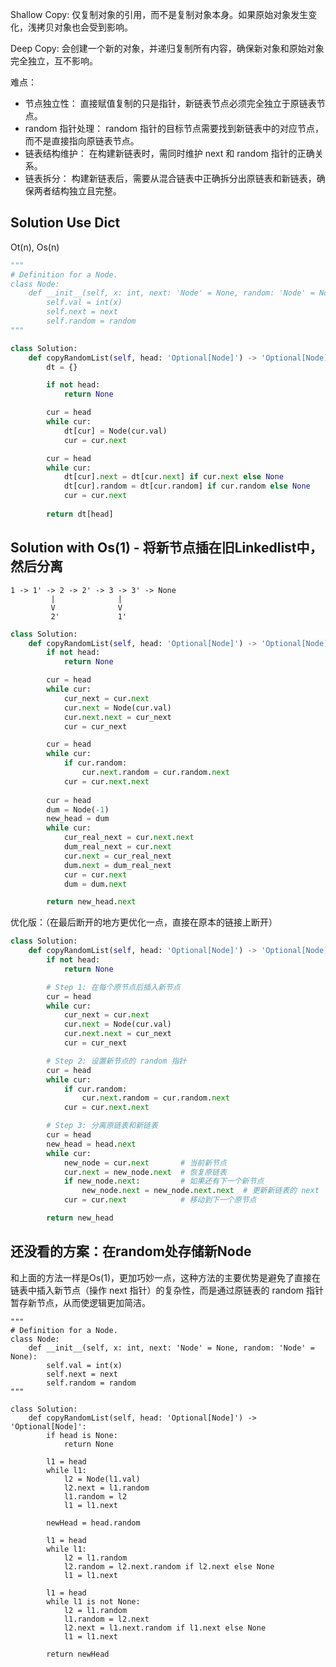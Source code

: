 Shallow Copy: 仅复制对象的引用，而不是复制对象本身。如果原始对象发生变化，浅拷贝对象也会受到影响。

Deep Copy: 会创建一个新的对象，并递归复制所有内容，确保新对象和原始对象完全独立，互不影响。

难点：
* 节点独立性： 直接赋值复制的只是指针，新链表节点必须完全独立于原链表节点。
* random 指针处理： random 指针的目标节点需要找到新链表中的对应节点，而不是直接指向原链表节点。
* 链表结构维护： 在构建新链表时，需同时维护 next 和 random 指针的正确关系。
* 链表拆分： 构建新链表后，需要从混合链表中正确拆分出原链表和新链表，确保两者结构独立且完整。


## Solution Use Dict

Ot(n), Os(n)

```py
"""
# Definition for a Node.
class Node:
    def __init__(self, x: int, next: 'Node' = None, random: 'Node' = None):
        self.val = int(x)
        self.next = next
        self.random = random
"""

class Solution:
    def copyRandomList(self, head: 'Optional[Node]') -> 'Optional[Node]':
        dt = {}

        if not head:
            return None

        cur = head
        while cur:
            dt[cur] = Node(cur.val)
            cur = cur.next

        cur = head
        while cur:
            dt[cur].next = dt[cur.next] if cur.next else None
            dt[cur].random = dt[cur.random] if cur.random else None
            cur = cur.next
        
        return dt[head]
```

## Solution with Os(1) - 将新节点插在旧Linkedlist中，然后分离

```
1 -> 1' -> 2 -> 2' -> 3 -> 3' -> None
         |              |
         V              V
         2'             1'
```


```py 
class Solution:
    def copyRandomList(self, head: 'Optional[Node]') -> 'Optional[Node]':
        if not head:
            return None

        cur = head
        while cur:
            cur_next = cur.next
            cur.next = Node(cur.val)
            cur.next.next = cur_next
            cur = cur_next

        cur = head
        while cur:
            if cur.random:
                cur.next.random = cur.random.next
            cur = cur.next.next
        
        cur = head
        dum = Node(-1)
        new_head = dum
        while cur:
            cur_real_next = cur.next.next
            dum_real_next = cur.next
            cur.next = cur_real_next
            dum.next = dum_real_next
            cur = cur.next
            dum = dum.next

        return new_head.next
```

优化版：（在最后断开的地方更优化一点，直接在原本的链接上断开）
```py
class Solution:
    def copyRandomList(self, head: 'Optional[Node]') -> 'Optional[Node]':
        if not head:
            return None

        # Step 1: 在每个原节点后插入新节点
        cur = head
        while cur:
            cur_next = cur.next
            cur.next = Node(cur.val)
            cur.next.next = cur_next
            cur = cur_next

        # Step 2: 设置新节点的 random 指针
        cur = head
        while cur:
            if cur.random:
                cur.next.random = cur.random.next
            cur = cur.next.next

        # Step 3: 分离原链表和新链表
        cur = head
        new_head = head.next
        while cur:
            new_node = cur.next       # 当前新节点
            cur.next = new_node.next  # 恢复原链表
            if new_node.next:         # 如果还有下一个新节点
                new_node.next = new_node.next.next  # 更新新链表的 next
            cur = cur.next            # 移动到下一个原节点

        return new_head
```


## 还没看的方案：在random处存储新Node

和上面的方法一样是Os(1)，更加巧妙一点，这种方法的主要优势是避免了直接在链表中插入新节点（操作 next 指针）的复杂性，而是通过原链表的 random 指针暂存新节点，从而使逻辑更加简洁。

```NOT SEEN YET
"""
# Definition for a Node.
class Node:
    def __init__(self, x: int, next: 'Node' = None, random: 'Node' = None):
        self.val = int(x)
        self.next = next
        self.random = random
"""

class Solution:
    def copyRandomList(self, head: 'Optional[Node]') -> 'Optional[Node]':
        if head is None:
            return None

        l1 = head
        while l1:
            l2 = Node(l1.val)
            l2.next = l1.random
            l1.random = l2
            l1 = l1.next
        
        newHead = head.random
        
        l1 = head
        while l1:
            l2 = l1.random
            l2.random = l2.next.random if l2.next else None
            l1 = l1.next
            
        l1 = head
        while l1 is not None:
            l2 = l1.random
            l1.random = l2.next
            l2.next = l1.next.random if l1.next else None
            l1 = l1.next

        return newHead
```